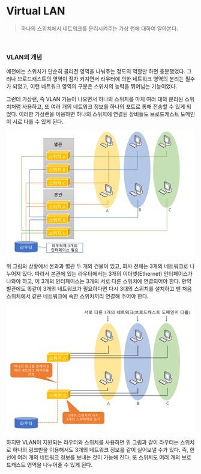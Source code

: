 # Virtual LAN

> 하나의 스위치에서 네트워크를 분리시켜주는 가상 랜에 대하여 알아본다.

<br>

### VLAN의 개념

예전에는 스위치가 단순히 콜리전 영역을 나눠주는 정도의 역할만 하면 충분했었다. 그러나 브로드캐스트의 영역이 점차 커지면서 라우터에 의한 네트워크 영역의 분리는 필수가 되었고, 이런 네트워크 영역의 구분은 스위치의 능력을 뛰어넘는 기능이었다.

그런데 가상랜, 즉 VLAN 기능이 나오면서 하나의 스위치를 마치 여러 대의 분리된 스위치처럼 사용하고, 또 여러 개의 네트워크 정보를 하나의 포트로 통해 전송할 수 있게 되었다. 이러한 가상랜을 이용하면 하나의 스위치에 연결된 장비들도 브로드캐스트 도메인이 서로 다를 수 있게 된다.

![1](../img/Network/VLAN/1.PNG)

위 그림의 상황에서 본과과 별관 두 개의 건물이 있고, 회사 전체는 3개의 네트워크로 나누어져 있다. 따라서 본관에 있는 라우터에서는 3개의 이더넷(Ethernet) 인터페이스가 나와야 하고, 이 3개의 인터페이스는 3개의 서로 다른 스위치에 연결되어야 한다. 만약 별관에도 똑같이 3개의 네트워크가 필요하다면 다시 3대의 스위치를 설치하고 맨 처음 스위치에서 같은 네트워크에 속한 스위치끼리 연결해 주어야 한다.

![2](../img/Network/VLAN/2.PNG)

하지만 VLAN이 지원되는 라우터와 스위치를 사용하면 위 그림과 같이 라우터는 스위치로 하나의 링크만을 이용해서도 3개의 네트워크 정보를 같이 실어보낼 수가 있다. 즉, 한 선에 여러 개의 네트워크 정보를 보내는 것이 가능해 진다. 또 스위치도 여러 개의 브로드캐스트 영역을 나누어줄 수 있게 된다.

<br>

<br>

 